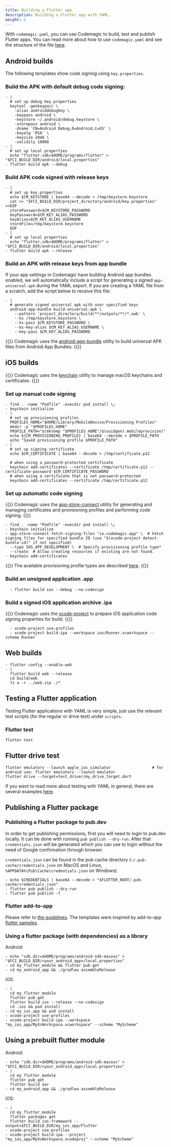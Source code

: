 ```yaml
---
title: Building a Flutter app
description: Building a Flutter app with YAML.
weight: 2
---
```


With `codemagic.yaml`, you can use Codemagic to build, test and publish Flutter apps. You can read more about how to use `codemagic.yaml` and see the structure of the file [here](../yaml/yaml).

## Android builds

The following templates show code signing using `key.properties`.

### Build the APK with default debug code signing:

    - |
      # set up debug key.properties
      keytool -genkeypair \
        -alias androiddebugkey \
        -keypass android \
        -keystore ~/.android/debug.keystore \
        -storepass android \
        -dname 'CN=Android Debug,O=Android,C=US' \
        -keyalg 'RSA' \
        -keysize 2048 \
        -validity 10000
    - |
      # set up local properties
      echo "flutter.sdk=$HOME/programs/flutter" > "$FCI_BUILD_DIR/android/local.properties"
    - flutter build apk --debug

### Build APK code signed with release keys

    - |
      # set up key.properties
      echo $CM_KEYSTORE | base64 --decode > /tmp/keystore.keystore
      cat >> "$FCI_BUILD_DIR/project_directory/android/key.properties" <<EOF
      storePassword=$CM_KEYSTORE_PASSWORD
      keyPassword=$CM_KEY_ALIAS_PASSWORD
      keyAlias=$CM_KEY_ALIAS_USERNAME
      storeFile=/tmp/keystore.keystore
      EOF
    - |
      # set up local properties
      echo "flutter.sdk=$HOME/programs/flutter" > "$FCI_BUILD_DIR/android/local.properties"
    - flutter build apk --release

### Build an APK with release keys from app bundle

If your app settings in Codemagic have building Android app bundles enabled, we will automatically include a script for generating a signed `app-universal.apk` during the YAML export. If you are creating a YAML file from a scratch, add the script below to receive this file:

    - |
      # generate signed universal apk with user specified keys
      android-app-bundle build-universal-apk \
        --pattern 'project_directory/build/**/outputs/**/*.aab' \
        --ks /tmp/keystore.keystore \
        --ks-pass $CM_KEYSTORE_PASSWORD \
        --ks-key-alias $CM_KEY_ALIAS_USERNAME \
        --key-pass $CM_KEY_ALIAS_PASSWORD

{{<notebox>}}
Codemagic uses the [android-app-bundle](https://github.com/codemagic-ci-cd/cli-tools/tree/master/docs/android-app-bundle#android-app-bundle) utility to build universal APK files from Android App Bundles.
{{</notebox>}}

## iOS builds

{{<notebox>}}
Codemagic uses the [keychain](https://github.com/codemagic-ci-cd/cli-tools/blob/master/docs/keychain/README.md#keychain) utility to manage macOS keychains and certificates.
{{</notebox>}}

### Set up manual code signing

    - find . -name "Podfile" -execdir pod install \;
    - keychain initialize
    - |
      # set up provisioning profiles
      PROFILES_HOME="$HOME/Library/MobileDevice/Provisioning Profiles"
      mkdir -p "$PROFILES_HOME"
      PROFILE_PATH="$(mktemp "$PROFILES_HOME"/$(uuidgen).mobileprovision)"
      echo ${CM_PROVISIONING_PROFILE} | base64 --decode > $PROFILE_PATH
      echo "Saved provisioning profile $PROFILE_PATH"
    - |
      # set up signing certificate
      echo $CM_CERTIFICATE | base64 --decode > /tmp/certificate.p12

      # when using a password-protected certificate
      keychain add-certificates --certificate /tmp/certificate.p12 --certificate-password $CM_CERTIFICATE_PASSWORD
      # when using a certificate that is not password-protected
      keychain add-certificates --certificate /tmp/certificate.p12

### Set up automatic code signing

{{<notebox>}}
Codemagic uses the [app-store-connect](https://github.com/codemagic-ci-cd/cli-tools/blob/master/docs/app-store-connect/README.md#app-store-connect) utility for generating and managing certificates and provisioning profiles and performing code signing.
{{</notebox>}}

    - find . -name "Podfile" -execdir pod install \;
    - keychain initialize
    - app-store-connect fetch-signing-files "io.codemagic.app" \  # Fetch signing files for specified bundle ID (use "$(xcode-project detect-bundle-id)" if not specified)
      --type IOS_APP_DEVELOPMENT \  # Specify provisioning profile type*
      --create  # Allow creating resources if existing are not found.
    - keychain add-certificates

{{<notebox>}}
The available provisioning profile types are described [here](https://github.com/codemagic-ci-cd/cli-tools/blob/master/docs/app-store-connect/fetch-signing-files.md#--typeios_app_adhoc--ios_app_development--ios_app_inhouse--ios_app_store--mac_app_development--mac_app_direct--mac_app_store--tvos_app_adhoc--tvos_app_development--tvos_app_inhouse--tvos_app_store).
{{</notebox>}}

### Build an unsigned application .app

      - flutter build ios --debug --no-codesign

### Build a signed iOS application archive .ipa

{{<notebox>}}
Codemagic uses the [xcode-project](https://github.com/codemagic-ci-cd/cli-tools/blob/master/docs/xcode-project/README.md#xcode-project) to prepare iOS application code signing properties for build.
{{</notebox>}}

      - xcode-project use-profiles
      - xcode-project build-ipa --workspace ios/Runner.xcworkspace --scheme Runner

## Web builds

    - flutter config --enable-web
    - |
      flutter build web --release
      cd build/web
      7z a -r ../web.zip ./*

## Testing a Flutter application

Testing Flutter applications with YAML is very simple, just use the relevant test scripts (for the regular or drive test) under `scripts`.

### Flutter test
    flutter test

## Flutter drive test

    flutter emulators --launch apple_ios_simulator                  # for android use: flutter emulators --launch emulator
    flutter drive --target=test_driver/my_drive_target.dart

If you want to read more about testing with YAML in general, there are several examples [here](../yaml/testing).

## Publishing a Flutter package

### Publishing a Flutter package to pub.dev

In order to get publishing permissions, first you will need to login to pub.dev locally. It can be done with running `pub publish --dry-run`.
After that `credentials.json` will be generated which you can use to login without the need of Google confirmation through browser.

`credentials.json` can be found in the pub cache directory (`~/.pub-cache/credentials.json` on MacOS and Linux, `%APPDATA%\Pub\Cache\credentials.json` on Windows)

    - echo $CREDENTIALS | base64 --decode > "$FLUTTER_ROOT/.pub-cache/credentials.json"
    - flutter pub publish --dry-run
    - flutter pub publish -f

### Flutter add-to-app

Please refer to [the guidelines](https://flutter.dev/docs/development/add-to-app).
The templates were inspired by add-to-app [flutter samples](https://github.com/flutter/samples/tree/master/add_to_app).

### Using a flutter package (with dependencies) as a library

Android:

    - echo "sdk.dir=$HOME/programs/android-sdk-macosx" > "$FCI_BUILD_DIR/<your_android_app>/local.properties"
    - cd my_flutter_module && flutter pub get
    - cd my_android_app && ./gradlew assembleRelease

iOS:

    - |
      cd my_flutter_module
      flutter pub get
      flutter build ios --release --no-codesign
      cd .ios && pod install
    - cd my_ios_app && pod install
    - xcode-project use-profiles
    - xcode-project build-ipa --workspace "my_ios_app/MyXcWorkspace.xcworkspace" --scheme "MyScheme"

## Using a prebuilt flutter module

Android:

    - echo "sdk.dir=$HOME/programs/android-sdk-macosx" > "$FCI_BUILD_DIR/<your_android_app>/local.properties"
    - |
      cd my_flutter_module
      flutter pub get
      flutter build aar
    - cd my_android_app && ./gradlew assembleRelease

iOS:

    - |
      cd my_flutter_module
      flutter packages get
      flutter build ios-framework --output=$FCI_BUILD_DIR/my_ios_app/Flutter
    - xcode-project use-profiles
    - xcode-project build-ipa --project "my_ios_app/MyXcWorkspace.xcodeproj" --scheme "MyScheme"
